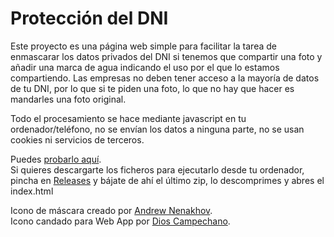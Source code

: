 # Protección del DNI
Este proyecto es una página web simple para facilitar la tarea de enmascarar los datos privados del DNI si tenemos que compartir una foto y añadir una marca de agua indicando el uso por el que lo estamos compartiendo.
Las empresas no deben tener acceso a la mayoría de datos de tu DNI, por lo que si te piden una foto, lo que no hay que hacer es mandarles una foto original.

Todo el procesamiento se hace mediante javascript en tu ordenador/teléfono, no se envían los datos a ninguna parte, no se usan cookies ni servicios de terceros. 

Puedes [probarlo aquí](https://alfonsoml.github.io/proteccionDNI/).  
Si quieres descargarte los ficheros para ejecutarlo desde tu ordenador, pincha en [Releases](https://github.com/AlfonsoML/proteccionDNI/releases) y bájate de ahí el último zip, lo descomprimes y abres el index.html 

Icono de máscara creado por [Andrew Nenakhov](https://pictogrammers.com/library/mdi/icon/domino-mask/).  
Icono candado para Web App por [Dios Campechano](https://mastodon.social/@Dios_Campechano@tkz.one/114094705033755223).  

